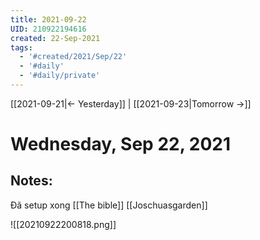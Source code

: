 ```yaml
---
title: 2021-09-22
UID: 210922194616
created: 22-Sep-2021
tags:
  - '#created/2021/Sep/22'
  - '#daily'
  - '#daily/private'
---
```

[[2021-09-21|<- Yesterday]] | [[2021-09-23|Tomorrow ->]]
# Wednesday, Sep 22, 2021

## Notes:
Đã setup xong [[The bible]] [[Joschuasgarden]]

![[20210922200818.png]]

